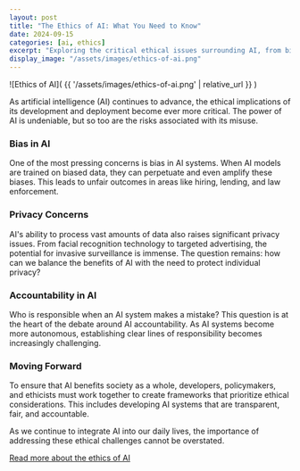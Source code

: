 ```yaml
---
layout: post
title: "The Ethics of AI: What You Need to Know"
date: 2024-09-15
categories: [ai, ethics]
excerpt: "Exploring the critical ethical issues surrounding AI, from bias to accountability."
display_image: "/assets/images/ethics-of-ai.png"
---
```


![Ethics of AI]( {{ '/assets/images/ethics-of-ai.png' | relative_url }} )

As artificial intelligence (AI) continues to advance, the ethical implications of its development and deployment become ever more critical. The power of AI is undeniable, but so too are the risks associated with its misuse.

### Bias in AI
One of the most pressing concerns is bias in AI systems. When AI models are trained on biased data, they can perpetuate and even amplify these biases. This leads to unfair outcomes in areas like hiring, lending, and law enforcement.

### Privacy Concerns
AI's ability to process vast amounts of data also raises significant privacy issues. From facial recognition technology to targeted advertising, the potential for invasive surveillance is immense. The question remains: how can we balance the benefits of AI with the need to protect individual privacy?

### Accountability in AI
Who is responsible when an AI system makes a mistake? This question is at the heart of the debate around AI accountability. As AI systems become more autonomous, establishing clear lines of responsibility becomes increasingly challenging.

### Moving Forward
To ensure that AI benefits society as a whole, developers, policymakers, and ethicists must work together to create frameworks that prioritize ethical considerations. This includes developing AI systems that are transparent, fair, and accountable.

As we continue to integrate AI into our daily lives, the importance of addressing these ethical challenges cannot be overstated.

[Read more about the ethics of AI](#)
